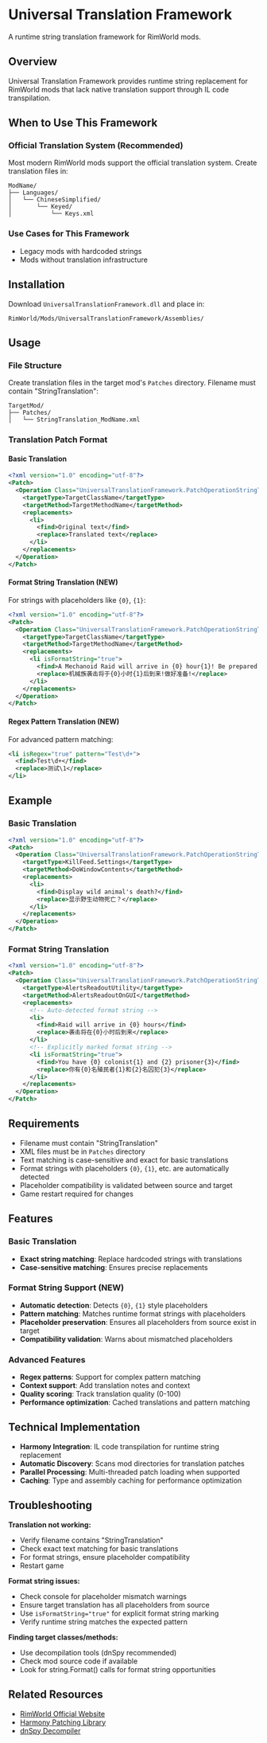 # Universal Translation Framework

A runtime string translation framework for RimWorld mods.

## Overview

Universal Translation Framework provides runtime string replacement for RimWorld mods that lack native translation support through IL code transpilation.

## When to Use This Framework

### Official Translation System (Recommended)

Most modern RimWorld mods support the official translation system. Create translation files in:

```
ModName/
├── Languages/
│   └── ChineseSimplified/
│       └── Keyed/
│           └── Keys.xml
```

### Use Cases for This Framework

- Legacy mods with hardcoded strings
- Mods without translation infrastructure

## Installation

Download `UniversalTranslationFramework.dll` and place in:
```
RimWorld/Mods/UniversalTranslationFramework/Assemblies/
```

## Usage

### File Structure

Create translation files in the target mod's `Patches` directory. Filename must contain "StringTranslation":

```
TargetMod/
├── Patches/
│   └── StringTranslation_ModName.xml
```

### Translation Patch Format

#### Basic Translation
```xml
<?xml version="1.0" encoding="utf-8"?>
<Patch>
  <Operation Class="UniversalTranslationFramework.PatchOperationStringTranslate">
    <targetType>TargetClassName</targetType>
    <targetMethod>TargetMethodName</targetMethod>
    <replacements>
      <li>
        <find>Original text</find>
        <replace>Translated text</replace>
      </li>
    </replacements>
  </Operation>
</Patch>
```

#### Format String Translation (NEW)
For strings with placeholders like `{0}`, `{1}`:

```xml
<?xml version="1.0" encoding="utf-8"?>
<Patch>
  <Operation Class="UniversalTranslationFramework.PatchOperationStringTranslate">
    <targetType>TargetClassName</targetType>
    <targetMethod>TargetMethodName</targetMethod>
    <replacements>
      <li isFormatString="true">
        <find>A Mechanoid Raid will arrive in {0} hour{1}! Be prepared!</find>
        <replace>机械族袭击将于{0}小时{1}后到来!做好准备!</replace>
      </li>
    </replacements>
  </Operation>
</Patch>
```

#### Regex Pattern Translation (NEW)
For advanced pattern matching:

```xml
<li isRegex="true" pattern="Test\d+">
  <find>Test\d+</find>
  <replace>测试\1</replace>
</li>
```

## Example

### Basic Translation
```xml
<?xml version="1.0" encoding="utf-8"?>
<Patch>
  <Operation Class="UniversalTranslationFramework.PatchOperationStringTranslate">
    <targetType>KillFeed.Settings</targetType>
    <targetMethod>DoWindowContents</targetMethod>
    <replacements>
      <li>
        <find>Display wild animal's death?</find>
        <replace>显示野生动物死亡？</replace>
      </li>
    </replacements>
  </Operation>
</Patch>
```

### Format String Translation
```xml
<?xml version="1.0" encoding="utf-8"?>
<Patch>
  <Operation Class="UniversalTranslationFramework.PatchOperationStringTranslate">
    <targetType>AlertsReadoutUtility</targetType>
    <targetMethod>AlertsReadoutOnGUI</targetMethod>
    <replacements>
      <!-- Auto-detected format string -->
      <li>
        <find>Raid will arrive in {0} hours</find>
        <replace>袭击将在{0}小时后到来</replace>
      </li>
      <!-- Explicitly marked format string -->
      <li isFormatString="true">
        <find>You have {0} colonist{1} and {2} prisoner{3}</find>
        <replace>你有{0}名殖民者{1}和{2}名囚犯{3}</replace>
      </li>
    </replacements>
  </Operation>
</Patch>
```

## Requirements

- Filename must contain "StringTranslation"
- XML files must be in `Patches` directory
- Text matching is case-sensitive and exact for basic translations
- Format strings with placeholders `{0}`, `{1}`, etc. are automatically detected
- Placeholder compatibility is validated between source and target
- Game restart required for changes

## Features

### Basic Translation
- **Exact string matching**: Replace hardcoded strings with translations
- **Case-sensitive matching**: Ensures precise replacements

### Format String Support (NEW)
- **Automatic detection**: Detects `{0}`, `{1}` style placeholders
- **Pattern matching**: Matches runtime format strings with placeholders
- **Placeholder preservation**: Ensures all placeholders from source exist in target
- **Compatibility validation**: Warns about mismatched placeholders

### Advanced Features
- **Regex patterns**: Support for complex pattern matching
- **Context support**: Add translation notes and context
- **Quality scoring**: Track translation quality (0-100)
- **Performance optimization**: Cached translations and pattern matching

## Technical Implementation

- **Harmony Integration**: IL code transpilation for runtime string replacement
- **Automatic Discovery**: Scans mod directories for translation patches
- **Parallel Processing**: Multi-threaded patch loading when supported
- **Caching**: Type and assembly caching for performance optimization

## Troubleshooting

**Translation not working:**
- Verify filename contains "StringTranslation"
- Check exact text matching for basic translations
- For format strings, ensure placeholder compatibility
- Restart game

**Format string issues:**
- Check console for placeholder mismatch warnings
- Ensure target translation has all placeholders from source
- Use `isFormatString="true"` for explicit format string marking
- Verify runtime string matches the expected pattern

**Finding target classes/methods:**
- Use decompilation tools (dnSpy recommended)
- Check mod source code if available
- Look for string.Format() calls for format string opportunities

## Related Resources

- [RimWorld Official Website](https://rimworldgame.com/)
- [Harmony Patching Library](https://github.com/pardeike/Harmony)
- [dnSpy Decompiler](https://github.com/dnSpyEx/dnSpy)
